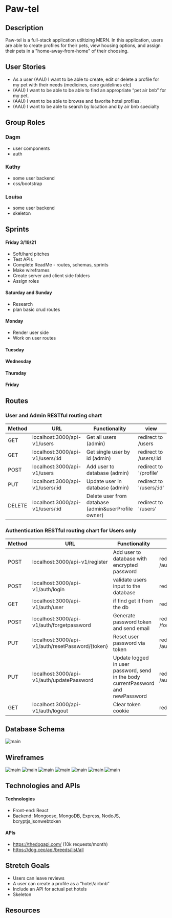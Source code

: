 # Paw-tel

## Description

Paw-tel is a full-stack application utiltizing MERN. In this application, users are able to create profiles for their pets, view housing options, and assign their pets in a "home-away-from-home" of their choosing.

## User Stories

* As a user (AAU) I want to be able to create, edit or delete a profile for my pet with their needs (medicines, care guidelines etc)
* (AAU) I want to be able to be able to find an appropriate “pet air bnb” for my pet. 
* (AAU) I want to be able to browse and favorite hotel profiles.
* (AAU) I want to be able to search by location and by air bnb specialty

## Group Roles

### Dagm
* user components 
* auth

### Kathy
* some user backend
* css/bootstrap

### Louisa
* some user backend
* skeleton

## Sprints

#### Friday 3/19/21
* Soft/hard pitches
* Test APIs
* Complete ReadMe - routes, schemas, sprints
* Make wireframes
* Create server and client side folders
* Assign roles

#### Saturday and Sunday
* Research 
* plan basic crud routes

#### Monday 
* Render user side
* Work on user routes 

#### Tuesday

#### Wednesday

#### Thursday

#### Friday

## Routes
### User and Admin RESTful routing chart
| Method | URL | Functionality | view |
|--------|-----|---------------|------|
| GET | localhost:3000/api-v1/users | Get all users (admin) | redirect to /users
| GET | localhost:3000/api-v1/users/:id | Get single user by id (admin) | redirect to /users/:id
| POST  | localhost:3000/api-v1/users | Add user to database (admin) |  redirect to '/profile'
| PUT  | localhost:3000/api-v1/users/:id | Update user in database (admin) |  redirect to '/users/:id'
| DELETE | localhost:3000/api-v1/users/:id | Delete user from database (admin&userProfile owner) | redirect to '/users'

### Authentication RESTful routing chart for Users only
| Method | URL | Functionality | view |
|--------|-----|---------------|------|
| POST | localhost:3000/api-v1/register | Add user to database with encrypted password | redirect to /auth/register
| POST | localhost:3000/api-v1/auth/login | validate users input to the database | redirect to /auth/login
| GET | localhost:3000/api-v1/auth/user | if find get it from the db | redirect to /profile
| POST | localhost:3000/api-v1/auth/forgetpassword | Generate password token and send email | redirect to /forgetPassword
| PUT | localhost:3000/api-v1/auth/resetPassword/{token} | Reset user password via token | redirect to /auth/resetPassword
| PUT | localhost:3000/api-v1/auth/updatePassword | Update logged in user password, send in the body currentPassword and newPassword | redirect to /auth/updatePassword
| GET | localhost:3000/api-v1/auth/logout | Clear token cookie | redirect to '/'.

## Database Schema

![main](/public/img/schema.PNG)

## Wireframes
![main](/public/img/petsprofile.png)
![main](/public/img/petprofile.png)
![main](/public/img/hotelprofile.png)
![main](/public/img/hotellist.png)
![main](/public/img/favoritehotels.png)
![main](/public/img/hosthotelsprofile.png)
![main](/public/img/hosthotelprofile.png)

## Technologies and APIs

#### Technologies

* Front-end: React
* Backend: Mongoose, MongoDB, Express, NodeJS, bcryptjs,jsonwebtoken

#### APIs
* https://thedogapi.com/ (10k requests/month)
* https://dog.ceo/api/breeds/list/all

## Stretch Goals

* Users can leave reviews
* A user can create a profile as a “hotel/airbnb”
* Include an API for actual pet hotels 
* Skeleton

## Resources